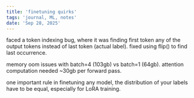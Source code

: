 ```yaml
---
title: 'finetuning quirks'
tags: 'journal, ML, notes'
date: 'Sep 28, 2025'
---
```


faced a token indexing bug, where it was finding first token any of the output tokens instead of last token (actual label). fixed using flip() to find last occurrence.

memory oom issues with batch=4 (103gb) vs batch=1 (64gb). attention computation needed ~30gb per forward pass.

one important rule in finetuning any model, the distribution of your labels have to be equal, especially for LoRA training.